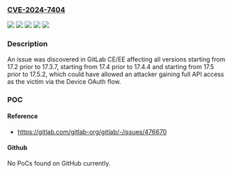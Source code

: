 ### [CVE-2024-7404](https://cve.mitre.org/cgi-bin/cvename.cgi?name=CVE-2024-7404)
![](https://img.shields.io/static/v1?label=Product&message=GitLab&color=blue)
![](https://img.shields.io/static/v1?label=Version&message=17.2%20&color=brightgreen)
![](https://img.shields.io/static/v1?label=Version&message=17.4%20&color=brightgreen)
![](https://img.shields.io/static/v1?label=Version&message=17.5%20&color=brightgreen)
![](https://img.shields.io/static/v1?label=Vulnerability&message=CWE-1021%3A%20Improper%20Restriction%20of%20Rendered%20UI%20Layers%20or%20Frames&color=brightgreen)

### Description

An issue was discovered in GitLab CE/EE affecting all versions starting from 17.2 prior to 17.3.7, starting from 17.4 prior to 17.4.4 and starting from 17.5 prior to 17.5.2, which could have allowed an attacker gaining full API access as the victim via the Device OAuth flow.

### POC

#### Reference
- https://gitlab.com/gitlab-org/gitlab/-/issues/476670

#### Github
No PoCs found on GitHub currently.

